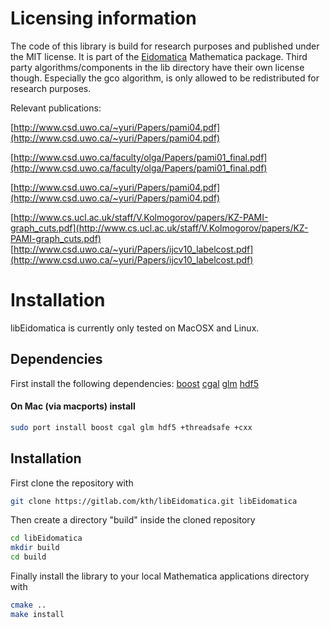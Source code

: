 Licensing information
===============
The code of this library is build for research purposes and published under the MIT license. It is part of the [Eidomatica](https://github.com/kthr/Eidomatica) Mathematica package. Third party algorithms/components in the lib directory have their own license though. Especially the gco algorithm, is only allowed to be redistributed for research purposes.

Relevant publications:

[http://www.csd.uwo.ca/~yuri/Papers/pami04.pdf](http://www.csd.uwo.ca/~yuri/Papers/pami04.pdf)

[http://www.csd.uwo.ca/faculty/olga/Papers/pami01_final.pdf](http://www.csd.uwo.ca/faculty/olga/Papers/pami01_final.pdf)

[http://www.csd.uwo.ca/~yuri/Papers/pami04.pdf](http://www.csd.uwo.ca/~yuri/Papers/pami04.pdf)

[http://www.cs.ucl.ac.uk/staff/V.Kolmogorov/papers/KZ-PAMI-graph_cuts.pdf](http://www.cs.ucl.ac.uk/staff/V.Kolmogorov/papers/KZ-PAMI-graph_cuts.pdf)
[http://www.csd.uwo.ca/~yuri/Papers/ijcv10_labelcost.pdf](http://www.csd.uwo.ca/~yuri/Papers/ijcv10_labelcost.pdf)


Installation
===============
libEidomatica is currently only tested on MacOSX and Linux. 

Dependencies
---------------
First install the following dependencies:
    [boost](https://github.com/boostorg/boost)
    [cgal](https://github.com/CGAL/cgal)
    [glm](https://github.com/g-truc/glm)
    [hdf5](https://www.hdfgroup.org/solutions/hdf5/)

#### On Mac (via macports) install
```bash
sudo port install boost cgal glm hdf5 +threadsafe +cxx
```

Installation
--------------
First clone the repository with
```bash
git clone https://gitlab.com/kth/libEidomatica.git libEidomatica
```
Then create a directory "build" inside the cloned repository
```bash
cd libEidomatica
mkdir build
cd build
```
Finally install the library to your local Mathematica applications directory 
with
```bash
cmake ..
make install
```
